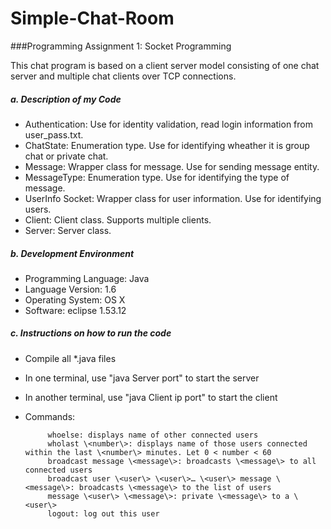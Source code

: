 # Simple-Chat-Room

###Programming Assignment 1: Socket Programming

 This chat program is based on a client server model consisting of one chat server and multiple chat clients over TCP connections.

##### a. Description of my Code

- Authentication: Use for identity validation, read login information from user_pass.txt.    
- ChatState: Enumeration type. Use for identifying wheather it is group chat or private chat.    
- Message: Wrapper class for message. Use for sending message entity.     
- MessageType: Enumeration type. Use for identifying the type of message.     
- UserInfo Socket: Wrapper class for user information. Use for identifying users.    
- Client: Client class. Supports multiple clients.    
- Server: Server class.      


##### b. Development Environment

- Programming Language: Java   
- Language Version: 1.6  
- Operating System:	OS X  	
- Software: eclipse 1.53.12  


##### c. Instructions on how to run the code

- Compile all \*.java files  
- In one terminal, use "java Server port" to start the server  
- In another terminal, use "java Client ip port" to start the client  
- Commands:  

           whoelse: displays name of other connected users  
           wholast \<number\>: displays name of those users connected within the last \<number\> minutes. Let 0 < number < 60  
           broadcast message \<message\>: broadcasts \<message\> to all connected users   
           broadcast user \<user\> \<user\>… \<user\> message \<message\>: broadcasts \<message\> to the list of users   
           message \<user\> \<message\>: private \<message\> to a \<user\>   
           logout: log out this user   


